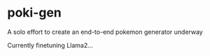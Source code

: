 # poki-gen

A solo effort to create an end-to-end pokemon generator underway

Currently finetuning Llama2...
